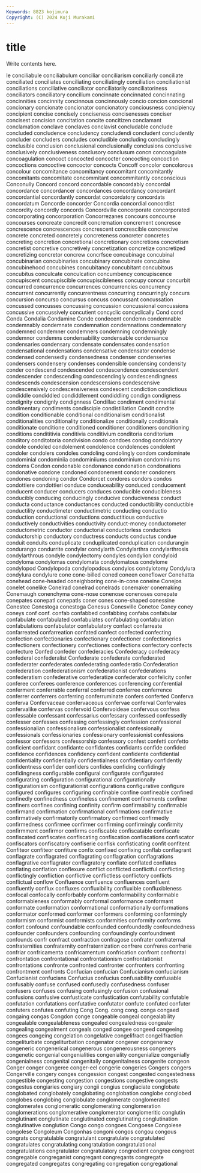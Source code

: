 ```yaml
---
Keywords: 8823 kojimura
Copyright: (C) 2024 Koji Murakami
---
```


# title

Write contents here.



le conciliabule conciliabulum conciliar conciliarism conciliarly conciliate
conciliated conciliates conciliating conciliatingly conciliation conciliationist conciliations conciliative conciliator conciliatorily
conciliatoriness conciliators conciliatory concilium concinnate concinnated concinnating concinnities concinnity concinnous
concinnously concio concion concional concionary concionate concionator concionatory conciousness concipiency
concipient concise concisely conciseness concisenesses conciser concisest concision concitation concite
concitizen conclamant conclamation conclave conclaves conclavist concludable conclude concluded concludence
concludency concludendi concludent concludently concluder concluders concludes concludible concluding concludingly
conclusible conclusion conclusional conclusionally conclusions conclusive conclusively conclusiveness conclusory conclusum
concn concoagulate concoagulation concoct concocted concocter concocting concoction concoctions concoctive
concoctor concocts Concoff concolor concolorous concolour concomitance concomitancy concomitant concomitantly
concomitants concomitate concommitant concommitantly conconscious Conconully Concord concord concordable concordably
concordal concordance concordancer concordances concordancy concordant concordantial concordantly concordat concordatory
concordats concordatum Concorde concorder Concordia concordial concordist concordity concordly concords
Concordville concorporate concorporated concorporating concorporation Concorrezanes concours concourse concourses concreate
concredit concremation concrement concresce concrescence concrescences concrescent concrescible concrescive concrete
concreted concretely concreteness concreter concretes concreting concretion concretional concretionary concretions
concretism concretist concretive concretively concretization concretize concretized concretizing concretor concrew
concrfsce concubinage concubinal concubinarian concubinaries concubinary concubinate concubine concubinehood concubines
concubitancy concubitant concubitous concubitus conculcate conculcation concumbency concupiscence concupiscent concupiscible
concupiscibleness concupy concur concurbit concurred concurrence concurrences concurrencies concurrency concurrent
concurrently concurrentness concurring concurringly concurs concursion concurso concursus concuss concussant
concussation concussed concusses concussing concussion concussional concussions concussive concussively concutient
concyclic concyclically Cond cond Conda Condalia Condamine Conde condecent condemn
condemnable condemnably condemnate condemnation condemnations condemnatory condemned condemner condemners condemning
condemningly condemnor condemns condensability condensable condensance condensaries condensary condensate condensates
condensation condensational condensations condensative condensator condense condensed condensedly condensedness condenser
condenseries condensers condensery condenses condensible condensing condensity conder condescend condescended
condescendence condescendent condescender condescending condescendingly condescendingness condescends condescension condescensions condescensive
condescensively condescensiveness condescent condiction condictious condiddle condiddled condiddlement condiddling condign
condigness condignity condignly condignness Condillac condiment condimental condimentary condiments condisciple
condistillation Condit condite condition conditionable conditional conditionalism conditionalist conditionalities conditionality
conditionalize conditionally conditionals conditionate conditione conditioned conditioner conditioners conditioning conditions
condititivia conditivia conditivium conditoria conditorium conditory conditotoria condivision condo condoes
condog condolatory condole condoled condolement condolence condolences condolent condoler condolers
condoles condoling condolingly condom condominate condominial condominiia condominiiums condominium condominiums
condoms Condon condonable condonance condonation condonations condonative condone condoned condonement
condoner condoners condones condoning condor Condorcet condores condors condos condottiere
condottieri conduce conduceability conduced conducement conducent conducer conducers conduces conducible
conducibleness conducibly conducing conducingly conducive conduciveness conduct conducta conductance conductances
conducted conductibility conductible conductility conductimeter conductimetric conducting conductio conduction conductional
conductions conductitious conductive conductively conductivities conductivity conduct-money conductometer conductometric conductor
conductorial conductorless conductors conductorship conductory conductress conducts conductus condue conduit
conduits conduplicate conduplicated conduplication condurangin condurango condurrite condylar condylarth Condylarthra
condylarthrosis condylarthrous condyle condylectomy condyles condylion condyloid condyloma condylomas condylomata
condylomatous condylome condylopod Condylopoda condylopodous condylos condylotomy Condylura condylura condylure
cone cone-billed coned coneen coneflower Conehatta conehead cone-headed coneighboring cone-in-cone
coneine Conejos conelet conelike Conelrad conelrad conelrads conemaker conemaking Conemaugh
conenchyma cone-nose conenose conenoses conepate conepates conepatl conepatls coner cones
cone-shaped conessine Conestee Conestoga conestoga Conesus Conesville Conetoe Coney coney
coneys conf conf. confab confabbed confabbing confabs confabular confabulate confabulated
confabulates confabulating confabulation confabulations confabulator confabulatory confact confarreate confarreated confarreation
confated confect confected confecting confection confectionaries confectionary confectioner confectioneries confectioners
confectionery confectiones confections confectory confects confecture Confed confeder confederacies Confederacy
confederacy confederal confederalist Confederate confederate confederated confederater confederates confederating confederatio
Confederation confederation confederationism confederationist confederations confederatism confederative confederatize confederator confelicity
confer conferee conferees conference conferences conferencing conferential conferment conferrable conferral
conferred conferree conferrence conferrer conferrers conferring conferruminate confers conferted Conferva
conferva Confervaceae confervaceous confervae conferval Confervales confervalike confervas confervoid Confervoideae
confervous confess confessable confessant confessarius confessary confessed confessedly confesser confesses
confessing confessingly confession confessional confessionalian confessionalism confessionalist confessionally confessionals confessionaries
confessionary confessionist confessions confessor confessors confessorship confessory confest confetti confetto
conficient confidant confidante confidantes confidants confide confided confidence confidences confidency
confident confidente confidential confidentiality confidentially confidentialness confidentiary confidently confidentness confider
confiders confides confiding confidingly confidingness configurable configural configurate configurated configurating
configuration configurational configurationally configurationism configurationist configurations configurative configure configured configures
configuring confinable confine confineable confined confinedly confinedness confineless confinement confinements
confiner confiners confines confining confinity confirm confirmability confirmable confirmand confirmation
confirmational confirmations confirmative confirmatively confirmatorily confirmatory confirmed confirmedly confirmedness confirmee
confirmer confirming confirmingly confirmity confirmment confirmor confirms confiscable confiscatable confiscate
confiscated confiscates confiscating confiscation confiscations confiscator confiscators confiscatory confiserie confisk
confisticating confit confitent Confiteor confiteor confiture confix confixed confixing conflab
conflagrant conflagrate conflagrated conflagrating conflagration conflagrations conflagrative conflagrator conflagratory conflate
conflated conflates conflating conflation conflexure conflict conflicted conflictful conflicting conflictingly
confliction conflictive conflictless conflictory conflicts conflictual conflow Confluence confluence confluences
confluent confluently conflux confluxes confluxibility confluxible confluxibleness confocal confocally conforbably
conform conformability conformable conformableness conformably conformal conformance conformant conformate conformation
conformational conformationally conformations conformator conformed conformer conformers conforming conformingly conformism
conformist conformists conformities conformity conforms confort confound confoundable confounded confoundedly
confoundedness confounder confounders confounding confoundingly confoundment confounds confr confract confraction
confragose confrater confraternal confraternities confraternity confraternization confrere confreres confrerie confriar
confricamenta confricamentum confrication confront confrontal confrontation confrontational confrontationism confrontationist confrontations
confronte confronted confronter confronters confronting confrontment confronts Confucian confucian Confucianism
confucianism Confucianist confucians Confucius confucius confusability confusable confusably confuse confused
confusedly confusedness confuser confusers confuses confusing confusingly confusion confusional confusions
confusive confusticate confustication confutability confutable confutation confutations confutative confutator confute
confuted confuter confuters confutes confuting Cong Cong. cong cong. conga
congaed congaing congas Congdon conge congeable congeal congealability congealable congealableness
congealed congealedness congealer congealing congealment congeals conged congee congeed congeeing
congees congeing congelation congelative congelifract congelifraction congeliturbate congeliturbation congenator congener
congeneracy congeneric congenerical congenerous congenerousness congeners congenetic congenial congenialities congeniality
congenialize congenially congenialness congenital congenitally congenitalness congenite congeon Conger conger
congeree conger-eel congerie congeries Congers congers Congerville congery conges congession
congest congested congestedness congestible congesting congestion congestions congestive congests congestus
congiaries congiary congii congius conglaciate conglobate conglobated conglobately conglobating conglobation
conglobe conglobed conglobes conglobing conglobulate conglomerate conglomerated conglomerates conglomeratic conglomerating
conglomeration conglomerations conglomerative conglomerator conglomeritic conglutin conglutinant conglutinate conglutinated conglutinating
conglutination conglutinative conglution Congo congo congoes Congoese Congolese congolese Congoleum
Congonhas congoni congos congou congous congrats congratulable congratulant congratulate congratulated
congratulates congratulating congratulation congratulational congratulations congratulator congratulatory congredient congree congreet
congregable congreganist congregant congregants congregate congregated congregates congregating congregation congregational
